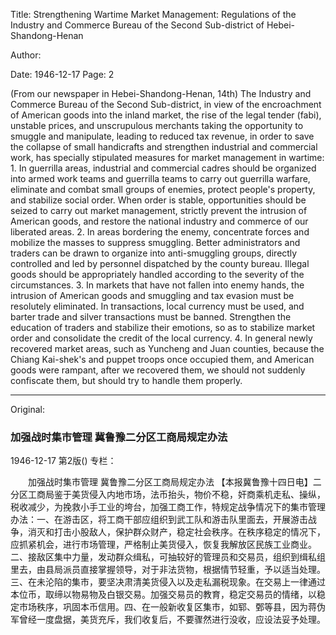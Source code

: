 Title: Strengthening Wartime Market Management: Regulations of the Industry and Commerce Bureau of the Second Sub-district of Hebei-Shandong-Henan

Author:

Date: 1946-12-17
Page: 2

(From our newspaper in Hebei-Shandong-Henan, 14th) The Industry and Commerce Bureau of the Second Sub-district, in view of the encroachment of American goods into the inland market, the rise of the legal tender (fabi), unstable prices, and unscrupulous merchants taking the opportunity to smuggle and manipulate, leading to reduced tax revenue, in order to save the collapse of small handicrafts and strengthen industrial and commercial work, has specially stipulated measures for market management in wartime: 1. In guerrilla areas, industrial and commercial cadres should be organized into armed work teams and guerrilla teams to carry out guerrilla warfare, eliminate and combat small groups of enemies, protect people's property, and stabilize social order. When order is stable, opportunities should be seized to carry out market management, strictly prevent the intrusion of American goods, and restore the national industry and commerce of our liberated areas. 2. In areas bordering the enemy, concentrate forces and mobilize the masses to suppress smuggling. Better administrators and traders can be drawn to organize into anti-smuggling groups, directly controlled and led by personnel dispatched by the county bureau. Illegal goods should be appropriately handled according to the severity of the circumstances. 3. In markets that have not fallen into enemy hands, the intrusion of American goods and smuggling and tax evasion must be resolutely eliminated. In transactions, local currency must be used, and barter trade and silver transactions must be banned. Strengthen the education of traders and stabilize their emotions, so as to stabilize market order and consolidate the credit of the local currency. 4. In general newly recovered market areas, such as Yuncheng and Juan counties, because the Chiang Kai-shek's and puppet troops once occupied them, and American goods were rampant, after we recovered them, we should not suddenly confiscate them, but should try to handle them properly.



<hr /> 

Original: 


### 加强战时集市管理  冀鲁豫二分区工商局规定办法

1946-12-17
第2版()
专栏：

　　加强战时集市管理
    冀鲁豫二分区工商局规定办法
    【本报冀鲁豫十四日电】二分区工商局鉴于美货侵入内地市场，法币抬头，物价不稳，奸商乘机走私、操纵，税收减少，为挽救小手工业的垮台，加强工商工作，特规定战争情况下的集市管理办法：一、在游击区，将工商干部应组织到武工队和游击队里面去，开展游击战争，消灭和打击小股敌人，保护群众财产，稳定社会秩序。在秩序稳定的情况下，应抓紧机会，进行市场管理，严格制止美货侵入，恢复我解放区民族工业商业。二、接敌区集中力量，发动群众缉私，可抽较好的管理员和交易员，组织到缉私组里去，由县局派员直接掌握领导，对于非法货物，根据情节轻重，予以适当处理。三、在未沦陷的集市，要坚决肃清美货侵入以及走私漏税现象。在交易上一律通过本位币，取缔以物易物及白银交易。加强交易员的教育，稳定交易员的情绪，以稳定市场秩序，巩固本币信用。四、在一般新收复区集市，如郓、鄄等县，因为蒋伪军曾经一度盘据，美货充斥，我们收复后，不要骤然进行没收，应设法妥予处理。
